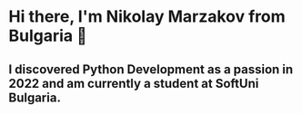 # Hi there, I'm Nikolay Marzakov from Bulgaria 👋 

## I discovered Python Development as a passion in 2022 and am currently a student at SoftUni Bulgaria.
